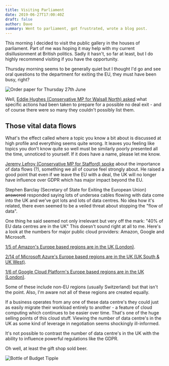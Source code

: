```yaml
---
title: Visiting Parliament
date: 2019-06-27T17:00:40Z
draft: false
author: Dave
summary: Went to parliament, got frustrated, wrote a blog post.
---
```


This morning I decided to visit the public gallery in the houses of parliament.
Part of me was hoping it may help with my current disillusionment at British
politics. Sadly it hasn't, so far at least, but I do highly recommend visiting
if you have the opportunity.

Thursday morning seems to be generally quiet but I thought I'd go and see oral
questions to the department for exiting the EU, they must have been busy, right?

![Order paper for Thursday 27th June](/images/order_paper_opt.jpg)

Well, [Eddie Hughes (Conservative MP for Walsall North) asked][so busy] what
specific actions had been taken to prepare for a possible no deal exit - and of
course there were so many they couldn't possibly list them.

## Those vital data flows ##

What's the effect called where a topic you know a bit about is discussed at high
profile and everything seems quite wrong. It leaves you feeling like topics you
don't know quite so well must be similarly poorly presented all the time,
unnoticed to yourself. If it does have a name, please let me know.

[Jeremy Lefroy (Conservative MP for Stafford) spoke][lefroy question] about the
importance of data flows (?), something we all of course feel strongly about. He
raised a good point that even if we leave the EU with a deal, the UK will no
longer have influence over GDPR which has major impact beyond the EU.

Stephen Barclay (Secretary of State for Exiting the European Union) ~~answered~~
responded saying lots of undersea cables flowing with data come into the UK and
we've got lots and lots of data centres. No idea how it's related, there even
seemed to be a veiled threat about stopping the "flow of data".

One thing he said seemed not only irrelevant but very off the mark: "40% of EU
data centres are in the UK" This doesn't sound right at all to me. Here's a look
at the numbers for major public cloud providers: Amazon, Google and Microsoft.

[1/5 of Amazon's Europe based regions are in the UK (London)][amazon regions].

[2/14 of Microsoft Azure's Europe based regions are in the UK (UK South & UK West)][azure regions].

[1/6 of Google Cloud Platform's Europe based regions are in the UK (London)][gcp regions].

Some of these include non-EU regions (usually Switzerland) but that isn't the
point. Also, I'm aware not all of these regions are created equally.

If a business operates from any one of these data centre's they could just as
easily migrate their workload entirely to another - a feature of cloud computing
which continues to be easier over time. That's one of the huge selling points of
this cloud stuff. Viewing the number of data centre's in the UK as some kind of
leverage in negotiation seems shockingly ill-informed.

It's not possible to contrast the number of data centre's in the UK with the
ability to influence powerful regulations like the GDPR.

Oh well, at least the gift shop sold beer.

![Bottle of Budget Tipple](/images/commons_beer_opt.jpg)

[amazon regions]: https://docs.aws.amazon.com/general/latest/gr/rande.html
[azure regions]: https://azure.microsoft.com/en-gb/global-infrastructure/geographies/
[gcp regions]: https://cloud.google.com/compute/docs/regions-zones/
[so busy]: https://parliamentlive.tv/event/index/4ed4b537-2726-41e0-b11c-e98e73c81ea2?in=10:24:52&out=10:26:04
[lefroy question]: https://parliamentlive.tv/event/index/4ed4b537-2726-41e0-b11c-e98e73c81ea2?in=10:30:52&out=10:32:17

